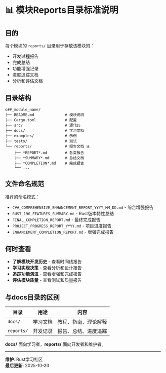 # 📊 模块Reports目录标准说明

## 目的

每个模块的 `reports/` 目录用于存放该模块的：

- 开发过程报告
- 完成总结
- 功能增强记录
- 进度追踪文档
- 分析和评估文档

## 目录结构

```text
c##_module_name/
├── README.md              # 模块说明
├── Cargo.toml             # 配置
├── src/                   # 源代码
├── docs/                  # 学习文档
├── examples/              # 示例
├── tests/                 # 测试
└── reports/               # 报告文档 📊
    ├── *REPORT*.md        # 各类报告
    ├── *SUMMARY*.md       # 总结文档
    ├── *COMPLETION*.md    # 完成报告
    └── ...
```

## 文件命名规范

推荐的命名模式：

- `C##_COMPREHENSIVE_ENHANCEMENT_REPORT_YYYY_MM_DD.md` - 综合增强报告
- `RUST_190_FEATURES_SUMMARY.md` - Rust版本特性总结
- `FINAL_COMPLETION_REPORT.md` - 最终完成报告
- `PROJECT_PROGRESS_REPORT_YYYY.md` - 项目进度报告
- `ENHANCEMENT_COMPLETION_REPORT.md` - 增强完成报告

## 何时查看

- **了解模块开发历史** - 查看时间线报告
- **学习实现决策** - 查看分析和设计报告
- **追踪功能演进** - 查看增强和完成报告
- **评估模块质量** - 查看测试和质量报告

## 与docs目录的区别

| 目录 | 用途 | 内容 |
|------|------|------|
| `docs/` | 学习文档 | 教程、指南、理论解释 |
| `reports/` | 开发记录 | 报告、总结、进度追踪 |

**docs/** 面向学习者，**reports/** 面向开发者和维护者。

---

**维护**: Rust学习社区  
**最后更新**: 2025-10-20
